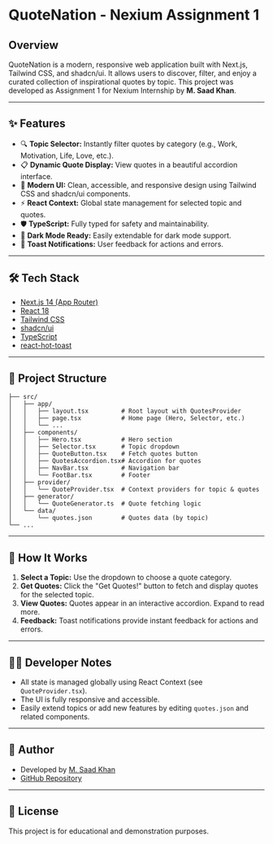 # QuoteNation - Nexium Assignment 1
## Overview

QuoteNation is a modern, responsive web application built with Next.js, Tailwind CSS, and shadcn/ui. It allows users to discover, filter, and enjoy a curated collection of inspirational quotes by topic. This project was developed as Assignment 1 for Nexium Internship by **M. Saad Khan**.

---

## ✨ Features

- 🔍 **Topic Selector:** Instantly filter quotes by category (e.g., Work, Motivation, Life, Love, etc.).
- 📋 **Dynamic Quote Display:** View quotes in a beautiful accordion interface.
- 🎨 **Modern UI:** Clean, accessible, and responsive design using Tailwind CSS and shadcn/ui components.
- ⚡ **React Context:** Global state management for selected topic and quotes.
- 🛡️ **TypeScript:** Fully typed for safety and maintainability.
- 🌙 **Dark Mode Ready:** Easily extendable for dark mode support.
- 🚀 **Toast Notifications:** User feedback for actions and errors.

---

## 🛠️ Tech Stack

- [Next.js 14 (App Router)](https://nextjs.org/)
- [React 18](https://react.dev/)
- [Tailwind CSS](https://tailwindcss.com/)
- [shadcn/ui](https://ui.shadcn.com/)
- [TypeScript](https://www.typescriptlang.org/)
- [react-hot-toast](https://react-hot-toast.com/)

---

## 📂 Project Structure

```
├── src/
│   ├── app/
│   │   ├── layout.tsx         # Root layout with QuotesProvider
│   │   ├── page.tsx           # Home page (Hero, Selector, etc.)
│   │   └── ...
│   ├── components/
│   │   ├── Hero.tsx           # Hero section
│   │   ├── Selector.tsx       # Topic dropdown
│   │   ├── QuoteButton.tsx    # Fetch quotes button
│   │   ├── QuotesAccordion.tsx# Accordion for quotes
│   │   ├── NavBar.tsx         # Navigation bar
│   │   └── FootBar.tsx        # Footer
│   ├── provider/
│   │   └── QuoteProvider.tsx  # Context providers for topic & quotes
│   ├── generator/
│   │   └── QuoteGenerator.ts  # Quote fetching logic
│   └── data/
│       └── quotes.json        # Quotes data (by topic)
└── ...
```

---

## 🚦 How It Works

1. **Select a Topic:** Use the dropdown to choose a quote category.
2. **Get Quotes:** Click the "Get Quotes!" button to fetch and display quotes for the selected topic.
3. **View Quotes:** Quotes appear in an interactive accordion. Expand to read more.
4. **Feedback:** Toast notifications provide instant feedback for actions and errors.

---

## 🧑‍💻 Developer Notes

- All state is managed globally using React Context (see `QuoteProvider.tsx`).
- The UI is fully responsive and accessible.
- Easily extend topics or add new features by editing `quotes.json` and related components.

---

## 👤 Author

- Developed by [M. Saad Khan](https://github.com/AlphaBeast97)
- [GitHub Repository](https://github.com/AlphaBeast97/Nexium_Saad_Assign1)

---

## 📄 License

This project is for educational and demonstration purposes.
